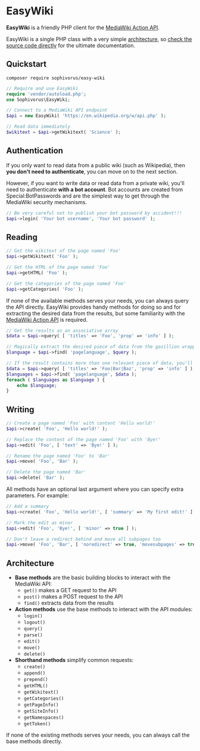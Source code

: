 # EasyWiki

**EasyWiki** is a friendly PHP client for the [MediaWiki Action API](https://www.mediawiki.org/wiki/API:Main_page).

EasyWiki is a single PHP class with a very simple [architecture](#Architecture), so [check the source code directly](https://github.com/Sophivorus/EasyWiki/blob/main/EasyWiki.php) for the ultimate documentation.

## Quickstart

```
composer require sophivorus/easy-wiki
```

```php
// Require and use EasyWiki
require 'vendor/autoload.php';
use Sophivorus\EasyWiki;

// Connect to a MediaWiki API endpoint
$api = new EasyWiki( 'https://en.wikipedia.org/w/api.php' );

// Read data immediately
$wikitext = $api->getWikitext( 'Science' );
```

## Authentication

If you only want to read data from a public wiki (such as Wikipedia), then **you don't need to authenticate**, you can move on to the next section.

However, if you want to write data or read data from a private wiki, you'll need to authenticate **with a bot account**. Bot accounts are created from Special:BotPasswords and are the simplest way to get through the MediaWiki security mechanisms.

```php
// Be very careful not to publish your bot password by accident!!!
$api->login( 'Your bot username', 'Your bot password' );
```

## Reading

```php
// Get the wikitext of the page named 'Foo'
$api->getWikitext( 'Foo' );

// Get the HTML of the page named 'Foo'
$api->getHTML( 'Foo' );

// Get the categories of the page named 'Foo'
$api->getCategories( 'Foo' );
```

If none of the available methods serves your needs, you can always query the API directly. EasyWiki provides handy methods for doing so and for extracting the desired data from the results, but some familiarity with the [MediaWiki Action API](https://www.mediawiki.org/wiki/API:Main_page) is required.

```php
// Get the results as an associative array
$data = $api->query( [ 'titles' => 'Foo', 'prop' => 'info' ] );

// Magically extract the desired piece of data from the gazillion wrappers
$language = $api->find( 'pagelanguage', $query );

// If the result contains more than one relevant piece of data, you'll get an array of values instead
$data = $api->query( [ 'titles' => 'Foo|Bar|Baz', 'prop' => 'info' ] );
$languages = $api->find( 'pagelanguage', $data );
foreach ( $languages as $language ) {
    echo $language;
}
```

## Writing

```php
// Create a page named 'Foo' with content 'Hello world!'
$api->create( 'Foo', 'Hello world!' );

// Replace the content of the page named 'Foo' with 'Bye!'
$api->edit( 'Foo', [ 'text' => 'Bye!' ] );

// Rename the page named 'Foo' to 'Bar'
$api->move( 'Foo', 'Bar' );

// Delete the page named 'Bar'
$api->delete( 'Bar' );
```

All methods have an optional last argument where you can specify extra parameters. For example:

```php
// Add a summary
$api->create( 'Foo', 'Hello world!', [ 'summary' => 'My first edit!' ] );

// Mark the edit as minor
$api->edit( 'Foo', 'Bye!', [ 'minor' => true ] );

// Don't leave a redirect behind and move all subpages too
$api->move( 'Foo', 'Bar', [ 'noredirect' => true, 'movesubpages' => true ] );
```

## Architecture

- **Base methods** are the basic building blocks to interact with the MediaWiki API:
    - `get()` makes a GET request to the API
    - `post()` makes a POST request to the API
    - `find()` extracts data from the results
- **Action methods** use the base methods to interact with the API modules:
    - `login()`
    - `logout()`
    - `query()`
    - `parse()`
    - `edit()`
    - `move()`
    - `delete()`
- **Shorthand methods** simplify common requests:
    - `create()`
    - `append()`
    - `prepend()`
    - `getHTML()`
    - `getWikitext()`
    - `getCategories()`
    - `getPageInfo()`
    - `getSiteInfo()`
    - `getNamespaces()`
    - `getToken()`

If none of the existing methods serves your needs, you can always call the base methods directly.
